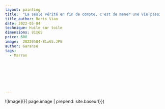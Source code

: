 ```yaml
---
layout: painting
title:  "La seule vérité en fin de compte, c'est de mener une vie passionnée, même si elle se rebelle et vous frappe au visage."                                           
title_author: Boris Vian                                             
date: 2022-05-04
technique: Huile sur toile 
dimensions: 81x65
price: 600
image:  20220504-81x65.JPG
author: Garanse
tags:
  - Marron
  
  
  
  
  
  
  
---
```

![Image]({{ page.image | prepend: site.baseurl}})

